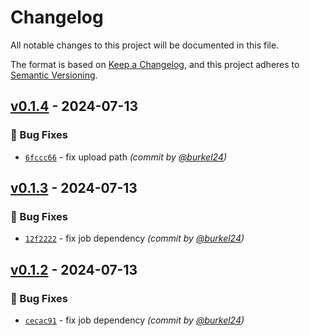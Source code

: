 # Changelog
All notable changes to this project will be documented in this file.

The format is based on [Keep a Changelog](https://keepachangelog.com/en/1.0.0/),
and this project adheres to [Semantic Versioning](https://semver.org/spec/v2.0.0.html).

## [v0.1.4] - 2024-07-13
### :bug: Bug Fixes
- [`6fccc66`](https://github.com/mole-squad/soq-tui/commit/6fccc66ff287ab487ee428be5023b7f31a87fa87) - fix upload path *(commit by [@burkel24](https://github.com/burkel24))*


## [v0.1.3] - 2024-07-13
### :bug: Bug Fixes
- [`12f2222`](https://github.com/mole-squad/soq-tui/commit/12f22227d936c01fcff25854bf59bc03e259eecd) - fix job dependency *(commit by [@burkel24](https://github.com/burkel24))*


## [v0.1.2] - 2024-07-13
### :bug: Bug Fixes
- [`cecac91`](https://github.com/mole-squad/soq-tui/commit/cecac9126802fe34c09f7011a38823f6a15edf0f) - fix job dependency *(commit by [@burkel24](https://github.com/burkel24))*

[v0.1.2]: https://github.com/mole-squad/soq-tui/compare/v0.1.1...v0.1.2
[v0.1.3]: https://github.com/mole-squad/soq-tui/compare/v0.1.2...v0.1.3
[v0.1.4]: https://github.com/mole-squad/soq-tui/compare/v0.1.3...v0.1.4
